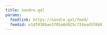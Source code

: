 ```yaml
---
title: oandre.gal
params:
  feedlink: https://oandre.gal/feed/
  feedid: e1df038bae3705a8d925c734ead3f8b8
---
```

